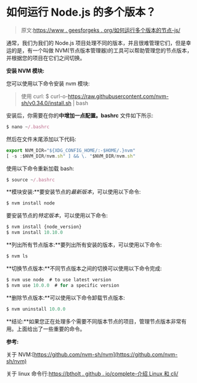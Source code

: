 # 如何运行 Node.js 的多个版本？

> 原文:[https://www . geesforgeks . org/如何运行多个版本的节点-js/](https://www.geeksforgeeks.org/how-to-run-multiple-versions-of-node-js/)

通常，我们为我们的 Node.js 项目处理不同的版本，并且很难管理它们，但是幸运的是，有一个叫做 NVM(节点版本管理器)的工具可以帮助管理您的节点版本，并根据您的项目在它们之间切换。

**安装 NVM 模块:**

您可以使用以下命令安装 nvm 模块:

> 使用 curl:
> $ curl-o-https://raw.githubusercontent.com/nvm-sh/v0.34.0/install.sh | bash

安装后，你需要在你的**中增加一点配置。bashrc** 文件如下所示:

```js
$ nano ~/.bashrc
```

然后在文件末尾添加以下代码:

```js
export NVM_DIR="${XDG_CONFIG_HOME/:-$HOME/.}nvm"
[ -s :$NVM_DIR/nvm.sh" ] && \. "$NVM_DIR/nvm.sh"
```

使用以下命令重新加载 bash:

```js
$ source ~/.bashrc 
```

**模块安装:**要安装节点的*最新版本*，可以使用以下命令:

```js
$ nvm install node
```

要安装节点的*特定版本*，可以使用以下命令:

```js
$ nvm install {node_version}
$ nvm install 10.10.0
```

**列出所有节点版本:**要列出所有安装的版本，可以使用以下命令:

```js
$ nvm ls
```

**切换节点版本:**不同节点版本之间的切换可以使用以下命令完成:

```js
$ nvm use node  # to use latest version
$ nvm use 10.0.0  # for a specific version
```

**删除节点版本:**可以使用以下命令卸载节点版本:

```js
$ nvm uninstall 10.0.0
```

**结论:**如果您正在处理多个需要不同版本节点的项目，管理节点版本非常有用。上面给出了一些重要的命令。

**参考:**

关于 NVM:[https://github.com/nvm-sh/nvm](https://github.com/nvm-sh/nvm)

关于 linux 命令行:[https://btholt . github . io/complete-介绍 Linux 和 cli/](https://btholt.github.io/complete-intro-to-linux-and-the-cli/)